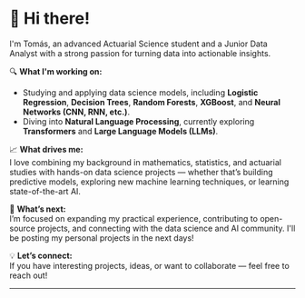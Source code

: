# 👋 Hi there!

I'm Tomás, an advanced Actuarial Science student and a Junior Data Analyst with a strong passion for turning data into actionable insights.  

🔍 **What I'm working on:**  
- Studying and applying data science models, including **Logistic Regression**, **Decision Trees**, **Random Forests**, **XGBoost**, and **Neural Networks (CNN, RNN, etc.)**.  
- Diving into **Natural Language Processing**, currently exploring **Transformers** and **Large Language Models (LLMs)**.  

📈 **What drives me:**  
I love combining my background in mathematics, statistics, and actuarial studies with hands-on data science projects — whether that’s building predictive models, exploring new machine learning techniques, or learning state-of-the-art AI.  

🚀 **What’s next:**  
I’m focused on expanding my practical experience, contributing to open-source projects, and connecting with the data science and AI community.
I'll be posting my personal projects in the next days!

💡 **Let’s connect:**  
If you have interesting projects, ideas, or want to collaborate — feel free to reach out!

---

<!---
tomasdimeo/tomasdimeo is a ✨ special ✨ repository because its `README.md` (this file) appears on your GitHub profile.
You can click the Preview link to take a look at your changes.
--->
